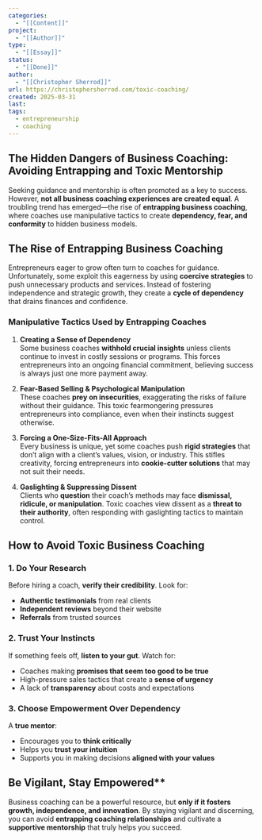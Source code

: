 ```yaml
---
categories:
  - "[[Content]]"
project:
  - "[[Author]]"
type:
  - "[[Essay]]"
status:
  - "[[Done]]"
author:
  - "[[Christopher Sherrod]]"
url: https://christophersherrod.com/toxic-coaching/
created: 2025-03-31
last:
tags:
  - entrepreneurship
  - coaching
---
```

## The Hidden Dangers of Business Coaching: Avoiding Entrapping and Toxic Mentorship

Seeking guidance and mentorship is often promoted as a key to success. However, **not all business coaching experiences are created equal**. A troubling trend has emerged—the rise of **entrapping business coaching**, where coaches use manipulative tactics to create **dependency, fear, and conformity** to hidden business models.  

## The Rise of Entrapping Business Coaching

Entrepreneurs eager to grow often turn to coaches for guidance. Unfortunately, some exploit this eagerness by using **coercive strategies** to push unnecessary products and services. Instead of fostering independence and strategic growth, they create a **cycle of dependency** that drains finances and confidence.  

### Manipulative Tactics Used by Entrapping Coaches

1. **Creating a Sense of Dependency**  
   Some business coaches **withhold crucial insights** unless clients continue to invest in costly sessions or programs. This forces entrepreneurs into an ongoing financial commitment, believing success is always just one more payment away.  

2. **Fear-Based Selling & Psychological Manipulation**  
   These coaches **prey on insecurities**, exaggerating the risks of failure without their guidance. This toxic fearmongering pressures entrepreneurs into compliance, even when their instincts suggest otherwise.  

3. **Forcing a One-Size-Fits-All Approach**  
   Every business is unique, yet some coaches push **rigid strategies** that don’t align with a client’s values, vision, or industry. This stifles creativity, forcing entrepreneurs into **cookie-cutter solutions** that may not suit their needs.  

4. **Gaslighting & Suppressing Dissent**  
   Clients who **question** their coach’s methods may face **dismissal, ridicule, or manipulation**. Toxic coaches view dissent as a **threat to their authority**, often responding with gaslighting tactics to maintain control.  

## How to Avoid Toxic Business Coaching

### **1. Do Your Research**  
Before hiring a coach, **verify their credibility**. Look for:  
- **Authentic testimonials** from real clients  
- **Independent reviews** beyond their website  
- **Referrals** from trusted sources  

### **2. Trust Your Instincts**  
If something feels off, **listen to your gut**. Watch for:  
- Coaches making **promises that seem too good to be true**  
- High-pressure sales tactics that create a **sense of urgency**  
- A lack of **transparency** about costs and expectations  

### **3. Choose Empowerment Over Dependency**  
A **true mentor**:  
- Encourages you to **think critically**  
- Helps you **trust your intuition**  
- Supports you in making decisions **aligned with your values**  

## Be Vigilant, Stay Empowered**  

Business coaching can be a powerful resource, but **only if it fosters growth, independence, and innovation**. By staying vigilant and discerning, you can avoid **entrapping coaching relationships** and cultivate a **supportive mentorship** that truly helps you succeed.
